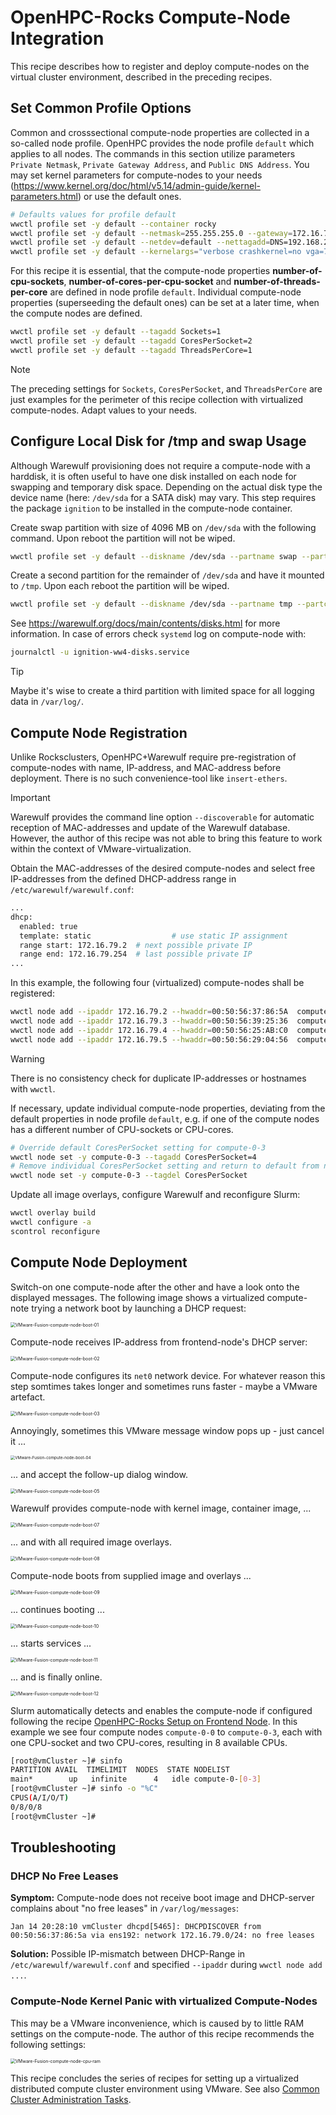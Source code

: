 # OpenHPC-Rocks Compute-Node Integration

This recipe describes how to register and deploy compute-nodes on the virtual cluster environment, described in the preceding recipes.

## Set Common Profile Options

Common and crosssectional compute-node properties are collected in a so-called node profile. OpenHPC provides the node profile `default` which applies to all nodes. The commands in this section utilize parameters `Private Netmask`, `Private Gateway Address`, and `Public DNS Address`. You may set kernel parameters for compute-nodes to your needs (https://www.kernel.org/doc/html/v5.14/admin-guide/kernel-parameters.html) or use the default ones.

```bash
# Defaults values for profile default
wwctl profile set -y default --container rocky
wwctl profile set -y default --netmask=255.255.255.0 --gateway=172.16.79.1
wwctl profile set -y default --netdev=default --nettagadd=DNS=192.168.2.1
wwctl profile set -y default --kernelargs="verbose crashkernel=no vga=791 net.naming-scheme=v238 systemd.log_level=err ima_appraise=off"
```

For this recipe it is essential, that the compute-node properties **number-of-cpu-sockets**, **number-of-cores-per-cpu-socket** and **number-of-threads-per-core** are defined in node profile `default`. Individual compute-node properties (superseeding the default ones) can be set at a later time, when the compute nodes are defined.

```bash
wwctl profile set -y default --tagadd Sockets=1
wwctl profile set -y default --tagadd CoresPerSocket=2
wwctl profile set -y default --tagadd ThreadsPerCore=1
```

> [!NOTE]
>
> The preceding settings for `Sockets`, `CoresPerSocket`, and `ThreadsPerCore` are just examples for the perimeter of this recipe collection with virtualized compute-nodes. Adapt values to your needs.

## Configure Local Disk for /tmp and swap Usage

Although Warewulf provisioning does not require a compute-node with a harddisk, it is often useful to have one disk installed on each node for swapping and temporary disk space. Depending on the actual disk type the device name (here: `/dev/sda` for a SATA disk) may vary. This step requires the package `ignition` to be installed in the compute-node container.

Create swap partition with size of 4096 MB on `/dev/sda` with the following command. Upon reboot the partition will not be wiped.

```bash
wwctl profile set -y default --diskname /dev/sda --partname swap --partsize=4096 --partcreate --partnumber 1 --fsname swap --fsformat swap --fspath swap --diskwipe=false --fswipe=false
```

Create a second partition for the remainder of `/dev/sda` and have it mounted to `/tmp`. Upon each reboot the partition will be wiped.

```bash
wwctl profile set -y default --diskname /dev/sda --partname tmp --partcreate --partnumber 2 --fsname tmp --fsformat xfs --fspath /tmp --diskwipe=true --fswipe=true
```

See https://warewulf.org/docs/main/contents/disks.html for more information. In case of errors check `systemd` log on compute-node with:

```bash
journalctl -u ignition-ww4-disks.service
```

> [!TIP]
>
> Maybe it's wise to create a third partition with limited space for all logging data in `/var/log/`.

## Compute Node Registration

Unlike Rocksclusters, OpenHPC+Warewulf require pre-registration of compute-nodes with name, IP-address, and MAC-address before deployment. There is no such convenience-tool like `insert-ethers`.

> [!IMPORTANT]
>
> Warewulf provides the command line option `--discoverable`  for automatic reception of MAC-addresses and update of the Warewulf database. However, the author of this recipe was not able to bring this feature to work within the context of VMware-virtualization.

Obtain the MAC-addresses of the desired compute-nodes and select free IP-addresses from the defined DHCP-address range in `/etc/warewulf/warewulf.conf`:

```bash
...
dhcp:
  enabled: true
  template: static					# use static IP assignment
  range start: 172.16.79.2	# next possible private IP
  range end: 172.16.79.254	# last possible private IP
...
```

In this example, the following four (virtualized) compute-nodes shall be registered:

```bash
wwctl node add --ipaddr 172.16.79.2 --hwaddr=00:50:56:37:86:5A  compute-0-0
wwctl node add --ipaddr 172.16.79.3 --hwaddr=00:50:56:39:25:36  compute-0-1
wwctl node add --ipaddr 172.16.79.4 --hwaddr=00:50:56:25:AB:C0  compute-0-2
wwctl node add --ipaddr 172.16.79.5 --hwaddr=00:50:56:29:04:56  compute-0-3
```

> [!WARNING]
>
> There is no consistency check for duplicate IP-addresses or hostnames with `wwctl`.

If necessary, update individual compute-node properties, deviating from the default properties in node profile `default`, e.g. if one of the compute nodes has a different number of CPU-sockets or CPU-cores.

```bash
# Override default CoresPerSocket setting for compute-0-3
wwctl node set -y compute-0-3 --tagadd CoresPerSocket=4
# Remove individual CoresPerSocket setting and return to default from node profile
wwctl node set -y compute-0-3 --tagdel CoresPerSocket
```

Update all image overlays, configure Warewulf and reconfigure Slurm:

```bash
wwctl overlay build
wwctl configure -a
scontrol reconfigure
```

## Compute Node Deployment

Switch-on one compute-node after the other and have a look onto the displayed messages. The following image shows a virtualized compute-note trying a network boot by launching a DHCP request:

<img src="./assets/VMware-Fusion-compute-node-boot-01.png" alt="VMware-Fusion-compute-node-boot-01" style="zoom:50%;" />

Compute-node receives IP-address from frontend-node's DHCP server:

<img src="./assets/VMware-Fusion-compute-node-boot-02.png" alt="VMware-Fusion-compute-node-boot-02" style="zoom:50%;" />

Compute-node configures its `net0` network device. For whatever reason this step somtimes takes longer and sometimes runs faster - maybe a VMware artefact.

<img src="./assets/VMware-Fusion-compute-node-boot-03.png" alt="VMware-Fusion-compute-node-boot-03" style="zoom:50%;" />

Annoyingly, sometimes this VMware message window pops up - just cancel it ...

<img src="./assets/VMware-Fusion-compute-node-boot-04.png" alt="VMware-Fusion-compute-node-boot-04" style="zoom:45%;" />

... and accept the follow-up dialog window.

<img src="./assets/VMware-Fusion-compute-node-boot-05.png" alt="VMware-Fusion-compute-node-boot-05" style="zoom:50%;" />

Warewulf provides compute-node with kernel image, container image, ...

<img src="./assets/VMware-Fusion-compute-node-boot-07.png" alt="VMware-Fusion-compute-node-boot-07" style="zoom:50%;" />

... and with all required image overlays.

<img src="./assets/VMware-Fusion-compute-node-boot-08.png" alt="VMware-Fusion-compute-node-boot-08" style="zoom:50%;" />

Compute-node boots from supplied image and overlays ...

<img src="./assets/VMware-Fusion-compute-node-boot-09.png" alt="VMware-Fusion-compute-node-boot-09" style="zoom:50%;" />

... continues booting ...

<img src="./assets/VMware-Fusion-compute-node-boot-10.png" alt="VMware-Fusion-compute-node-boot-10" style="zoom:50%;" />

... starts services ...

<img src="./assets/VMware-Fusion-compute-node-boot-11.png" alt="VMware-Fusion-compute-node-boot-11" style="zoom:50%;" />

... and is finally online.

<img src="./assets/VMware-Fusion-compute-node-boot-12.png" alt="VMware-Fusion-compute-node-boot-12" style="zoom:50%;" />

Slurm automatically detects and enables the compute-node if configured following the recipe [OpenHPC-Rocks Setup on Frontend Node](./03-OpenHPC-Rocks-Setup-on-Frontend-Node.md). In this example we see four compute nodes `compute-0-0` to `compute-0-3`, each with one CPU-socket and two CPU-cores, resulting in 8 available CPUs.

```bash
[root@vmCluster ~]# sinfo
PARTITION AVAIL  TIMELIMIT  NODES  STATE NODELIST
main*        up   infinite      4   idle compute-0-[0-3]
[root@vmCluster ~]# sinfo -o "%C"
CPUS(A/I/O/T)
0/8/0/8
[root@vmCluster ~]#
```

## Troubleshooting

### DHCP No Free Leases

**Symptom:** Compute-node does not receive boot image and DHCP-server complains about "no free leases" in `/var/log/messages`:

```log
Jan 14 20:28:10 vmCluster dhcpd[5465]: DHCPDISCOVER from 00:50:56:37:86:5a via ens192: network 172.16.79.0/24: no free leases
```

**Solution:** Possible IP-mismatch between DHCP-Range in `/etc/warewulf/warewulf.conf` and specified `--ipaddr` during `wwctl node add ...`.

### Compute-Node Kernel Panic with virtualized Compute-Nodes

This may be a VMware inconvenience, which is caused by to little RAM settings on the compute-node. The author of this recipe recommends the following settings:

<img src="./assets/VMware-Fusion-compute-node-cpu-ram.png" alt="VMware-Fusion-compute-node-cpu-ram" style="zoom:50%;" />

This recipe concludes the series of recipes for setting up a virtualized distributed compute cluster environment using VMware. See also [Common Cluster Administration Tasks](./06-Common-Cluster-Administration-Tasks.md).